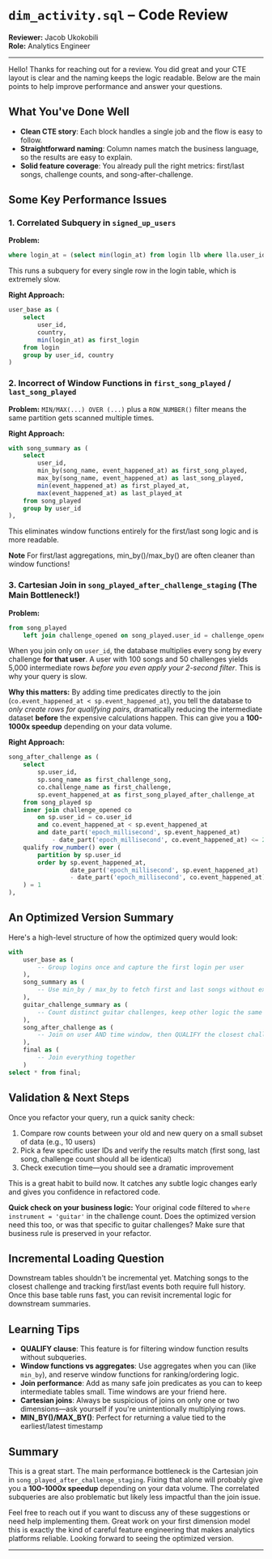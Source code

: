 # `dim_activity.sql` – Code Review 

**Reviewer:** Jacob Ukokobili  
**Role:** Analytics Engineer  

---

Hello! Thanks for reaching out for a review. You did great and your CTE layout is clear and the naming keeps the logic readable. Below are the main points to help improve performance and answer your questions.

## What You've Done Well

- **Clean CTE story**: Each block handles a single job and the flow is easy to follow.
- **Straightforward naming**: Column names match the business language, so the results are easy to explain.
- **Solid feature coverage**: You already pull the right metrics: first/last songs, challenge counts, and song-after-challenge.

## Some Key Performance Issues

### 1. Correlated Subquery in `signed_up_users`

**Problem:**
```sql
where login_at = (select min(login_at) from login llb where lla.user_id = llb.user_id)
```
This runs a subquery for every single row in the login table, which is extremely slow.

**Right Approach:** 
```sql
user_base as (
    select
        user_id,
        country,
        min(login_at) as first_login
    from login
    group by user_id, country
)
```

### 2. Incorrect of Window Functions in `first_song_played` / `last_song_played`

**Problem:** `MIN/MAX(...) OVER (...)` plus a `ROW_NUMBER()` filter means the same partition gets scanned multiple times.

**Right Approach:** 
```sql
with song_summary as (
    select
        user_id,
        min_by(song_name, event_happened_at) as first_song_played,
        max_by(song_name, event_happened_at) as last_song_played,
        min(event_happened_at) as first_played_at,
        max(event_happened_at) as last_played_at
    from song_played
    group by user_id
),
```
This eliminates window functions entirely for the first/last song logic and is more readable.

**Note** For first/last aggregations, min_by()/max_by() are often cleaner than window functions!

### 3. Cartesian Join in `song_played_after_challenge_staging` (The Main Bottleneck!)

**Problem:**
```sql
from song_played
    left join challenge_opened on song_played.user_id = challenge_opened.user_id
```
When you join only on `user_id`, the database multiplies every song by every challenge **for that user**. A user with 100 songs and 50 challenges yields 5,000 intermediate rows *before you even apply your 2-second filter*. This is why your query is slow.

**Why this matters:** By adding time predicates directly to the join (`co.event_happened_at < sp.event_happened_at`), you tell the database to *only create rows for qualifying pairs*, dramatically reducing the intermediate dataset **before** the expensive calculations happen. This can give you a **100-1000x speedup** depending on your data volume.

**Right Approach:** 
```sql
song_after_challenge as (
    select
        sp.user_id,
        sp.song_name as first_challenge_song,
        co.challenge_name as first_challenge,
        sp.event_happened_at as first_song_played_after_challenge_at
    from song_played sp
    inner join challenge_opened co
        on sp.user_id = co.user_id
        and co.event_happened_at < sp.event_happened_at
        and date_part('epoch_millisecond', sp.event_happened_at)
            - date_part('epoch_millisecond', co.event_happened_at) <= 2000
    qualify row_number() over (
        partition by sp.user_id
        order by sp.event_happened_at,
                 date_part('epoch_millisecond', sp.event_happened_at)
                 - date_part('epoch_millisecond', co.event_happened_at)
    ) = 1
),
```

## An Optimized Version Summary
Here's a high-level structure of how the optimized query would look:
```sql
with
    user_base as (
        -- Group logins once and capture the first login per user
    ),
    song_summary as (
        -- Use min_by / max_by to fetch first and last songs without extra window scans
    ),
    guitar_challenge_summary as (
        -- Count distinct guitar challenges, keep other logic the same
    ),
    song_after_challenge as (
        -- Join on user AND time window, then QUALIFY the closest challenge-song pair
    ),
    final as (
        -- Join everything together
    )
select * from final;
```

## Validation & Next Steps

Once you refactor your query, run a quick sanity check:
1. Compare row counts between your old and new query on a small subset of data (e.g., 10 users)
2. Pick a few specific user IDs and verify the results match (first song, last song, challenge count should all be identical)
3. Check execution time—you should see a dramatic improvement

This is a great habit to build now. It catches any subtle logic changes early and gives you confidence in refactored code.

**Quick check on your business logic:** Your original code filtered to `where instrument = 'guitar'` in the challenge count. Does the optimized version need this too, or was that specific to guitar challenges? Make sure that business rule is preserved in your refactor.

## Incremental Loading Question

Downstream tables shouldn't be incremental yet. Matching songs to the closest challenge and tracking first/last events both require full history. Once this base table runs fast, you can revisit incremental logic for downstream summaries.

## Learning Tips

- **QUALIFY clause**: This feature is for filtering window function results without subqueries.
- **Window functions vs aggregates**: Use aggregates when you can (like `min_by`), and reserve window functions for ranking/ordering logic.
- **Join performance**: Add as many safe join predicates as you can to keep intermediate tables small. Time windows are your friend here.
- **Cartesian joins**: Always be suspicious of joins on only one or two dimensions—ask yourself if you're unintentionally multiplying rows.
- **MIN_BY()/MAX_BY()**: Perfect for returning a value tied to the earliest/latest timestamp

## Summary

This is a great start. The main performance bottleneck is the Cartesian join in `song_played_after_challenge_staging`. Fixing that alone will probably give you a **100-1000x speedup** depending on your data volume. The correlated subqueries are also problematic but likely less impactful than the join issue.

Feel free to reach out if you want to discuss any of these suggestions or need help implementing them. Great work on your first dimension model this is exactly the kind of careful feature engineering that makes analytics platforms reliable. Looking forward to seeing the optimized version.

---